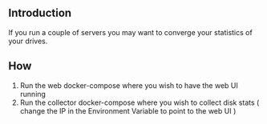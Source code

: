 ## Introduction

If you run a couple of servers you may want to converge your statistics of your drives.


## How

 1) Run the web docker-compose where you wish to have the web UI running
 2) Run the collector docker-compose where you wish to collect disk stats ( change the IP in the Environment Variable to point to the web UI )


